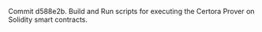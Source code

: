 Commit d588e2b.                    Build and Run scripts for executing the Certora Prover on Solidity smart contracts.